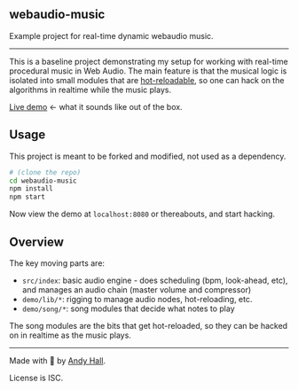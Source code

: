 ## webaudio-music

Example project for real-time dynamic webaudio music.

----

This is a baseline project demonstrating my setup for working with
real-time procedural music in Web Audio. The main feature is that the 
musical logic is isolated into small modules that are 
[hot-reloadable](https://webpack.js.org/concepts/hot-module-replacement/), 
so one can hack on the algorithms in realtime while the music plays.

[Live demo](https://andyhall.github.io/webaudio-music/) ← what it sounds like 
out of the box.


## Usage

This project is meant to be forked and modified, not used as a dependency.

```sh
# (clone the repo)
cd webaudio-music
npm install
npm start
```

Now view the demo at `localhost:8080` or thereabouts, and start hacking.


## Overview

The key moving parts are:

 * `src/index`: basic audio engine - does scheduling (bpm, look-ahead, etc), 
   and manages an audio chain (master volume and compressor)
 * `demo/lib/*`: rigging to manage audio nodes, hot-reloading, etc.
 * `demo/song/*`: song modules that decide what notes to play

The song modules are the bits that get hot-reloaded, so they can be 
hacked on in realtime as the music plays.

----

Made with 🍺 by [Andy Hall](https://twitter.com/fenomas).

License is ISC.

